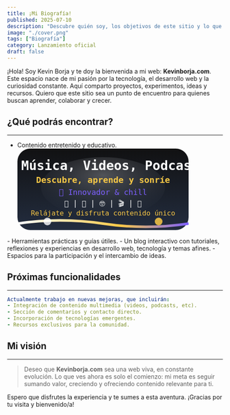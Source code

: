 ```yaml
---
title: ¡Mi Biografía!
published: 2025-07-10
description: "Descubre quién soy, los objetivos de este sitio y lo que está por venir."
image: "./cover.png"
tags: ["Biografía"]
category: Lanzamiento oficial
draft: false
---
```


¡Hola! Soy Kevin Borja y te doy la bienvenida a mi web: **Kevinborja.com**. Este espacio nace de mi pasión por la tecnología, el desarrollo web y la curiosidad constante. Aquí comparto proyectos, experimentos, ideas y recursos. Quiero que este sitio sea un punto de encuentro para quienes buscan aprender, colaborar y crecer.

## ¿Qué podrás encontrar?
---

- Contenido entretenido y educativo.
  <svg width="400" height="190" viewBox="0 0 400 190" xmlns="http://www.w3.org/2000/svg">
  <defs>
    <linearGradient id="bg" x1="0" y1="0" x2="0" y2="1">
      <stop offset="0%" stop-color="#111112" />
      <stop offset="100%" stop-color="#232D3F" />
    </linearGradient>
    <linearGradient id="wave" x1="0" y1="0" x2="1" y2="0">
      <stop offset="0%" stop-color="#fff" />
      <stop offset="60%" stop-color="#F9C846" />
      <stop offset="100%" stop-color="#7C5FFF" />
    </linearGradient>
    <radialGradient id="glow" cx="50%" cy="30%" r="80%">
      <stop offset="0%" stop-color="#fff" stop-opacity="0.25"/>
      <stop offset="100%" stop-color="#232D3F" stop-opacity="0"/>
    </radialGradient>
  </defs>
  <rect width="400" height="190" rx="30" fill="url(#bg)" />
  <ellipse cx="200" cy="90" rx="145" ry="70" fill="url(#glow)" />
  <text x="200" y="50" text-anchor="middle" fill="#fff" font-size="30" font-family="monospace" font-weight="bold">
    🎧 Música, Videos, Podcasts
  </text>
  <text x="200" y="80" text-anchor="middle" fill="#F9C846" font-size="20" font-family="monospace" font-weight="bold">
    Descubre, aprende y sonríe
  </text>
  <text x="200" y="108" text-anchor="middle" fill="#7C5FFF" font-size="18" font-family="monospace">
    🚀 Innovador & chill
  </text>
  <text x="200" y="134" text-anchor="middle" fill="#fff" font-size="17" font-family="monospace">
    🎨  |  🎵  |  🤓  |  🎬  |  🌈
  </text>
  <text x="200" y="156" text-anchor="middle" fill="#F9C846" font-size="16" font-family="monospace">
    Relájate y disfruta contenido único
  </text>
  <!-- Onda inferior estática -->
  <path id="wavePath" d="M0,175 Q100,160 200,175 T400,175" fill="none" stroke="url(#wave)" stroke-width="6"/>
  <!-- Esferas estáticas -->
  <circle cx="70" cy="170" r="9" fill="#fff" opacity="0.8"/>
  <circle cx="330" cy="170" r="9" fill="#F9C846" opacity="0.85"/>
</svg>
- Herramientas prácticas y guías útiles.
- Un blog interactivo con tutoriales, reflexiones y experiencias en desarrollo web, tecnología y temas afines.
- Espacios para la participación y el intercambio de ideas.

## Próximas funcionalidades
---

```yaml
Actualmente trabajo en nuevas mejoras, que incluirán:
- Integración de contenido multimedia (videos, podcasts, etc).
- Sección de comentarios y contacto directo.
- Incorporación de tecnologías emergentes.
- Recursos exclusivos para la comunidad.
```

## Mi visión
---

> Deseo que **Kevinborja.com** sea una web viva, en constante evolución. Lo que ves ahora es solo el comienzo: mi meta es seguir sumando valor, creciendo y ofreciendo contenido relevante para ti.

Espero que disfrutes la experiencia y te sumes a esta aventura. ¡Gracias por tu visita y bienvenido/a!
